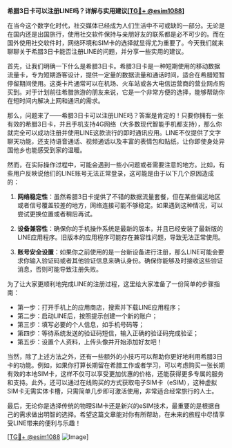 **希腊3日卡可以注册LINE吗？详解与实用建议[[TG💪+ @esim1088](https://t.me/s/esim1088)]**

在当今这个数字化时代，社交媒体已经成为人们生活中不可或缺的一部分。无论是在国内还是出国旅行，使用社交软件保持与亲朋好友的联系都是必不可少的。而在国外使用社交软件时，网络环境和SIM卡的选择就显得尤为重要了。今天我们就来聊聊关于希腊3日卡能否注册LINE的问题，并分享一些实用的建议。

首先，让我们明确一下什么是希腊3日卡。希腊3日卡是一种短期使用的移动数据流量卡，专为短期游客设计，提供一定量的数据流量和通话时间，适合在希腊短暂停留期间使用。这类卡片通常可以在机场、火车站或各大电信运营商的营业网点购买到。对于计划前往希腊旅游的朋友来说，它是一个非常方便的选择，能够帮助你在短时间内解决上网和通讯的需求。

那么，问题来了——希腊3日卡可以注册LINE吗？答案是肯定的！只要你拥有一张有效的希腊3日卡，并且手机支持4G网络（大多数现代智能手机都支持），那么你就完全可以成功注册并使用LINE这款流行的即时通讯应用。LINE不仅提供了文字聊天功能，还支持语音通话、视频通话以及丰富的表情包和贴纸，让你即使身处异国他乡也能感受到家的温暖。

然而，在实际操作过程中，可能会遇到一些小问题或者需要注意的地方。比如，有些用户反映说他们的LINE账号无法正常登录，这可能是由于以下几个原因造成的：

1. **网络稳定性**：虽然希腊3日卡提供了不错的数据流量套餐，但在某些偏远地区或者信号覆盖较差的地方，网络连接可能不够稳定。如果遇到这种情况，可以尝试更换位置或者稍后再试。
   
2. **设备兼容性**：确保你的手机操作系统是最新的版本，并且已经安装了最新版的LINE应用程序。旧版本的应用程序可能存在兼容性问题，导致无法正常使用。
   
3. **账号安全设置**：如果你之前使用的是一台新设备进行注册，那么LINE可能会要求你输入验证码或者其他验证信息来确认身份。确保你能够及时接收这些验证消息，否则可能导致注册失败。

为了让大家更顺利地完成LINE的注册过程，这里给大家准备了一份简单的步骤指南：

- 第一步：打开手机上的应用商店，搜索并下载LINE应用程序；
- 第二步：启动LINE后，按照提示创建一个新的账户；
- 第三步：填写必要的个人信息，如手机号码等；
- 第四步：等待系统发送的验证码短信，输入正确的验证码完成验证；
- 第五步：设置个人资料，上传头像并开始添加好友吧！

当然，除了上述方法之外，还有一些额外的小技巧可以帮助你更好地利用希腊3日卡的功能。例如，如果你打算长期留在希腊工作或者学习，可以考虑购买一张长期有效的本地SIM卡，这样不仅可以享受更加优惠的价格，还能获得更多专属的服务和支持。此外，还可以通过在线购买的方式获取电子SIM卡（eSIM），这种虚拟SIM卡无需实体卡槽，只需简单几步即可激活使用，非常适合经常旅行的人士。

最后，无论你是选择传统的物理SIM卡还是新兴的eSIM技术，最重要的是根据自己的需求做出明智的选择。希望这篇文章能对你有所帮助，在未来的旅程中尽情享受LINE带来的便利与乐趣！

[[TG💪+ @esim1088](https://t.me/s/esim1088) ![Image](https://i.postimg.cc/4NQfJmqS/Snipaste-2025-05-13-00-14-12.png)]